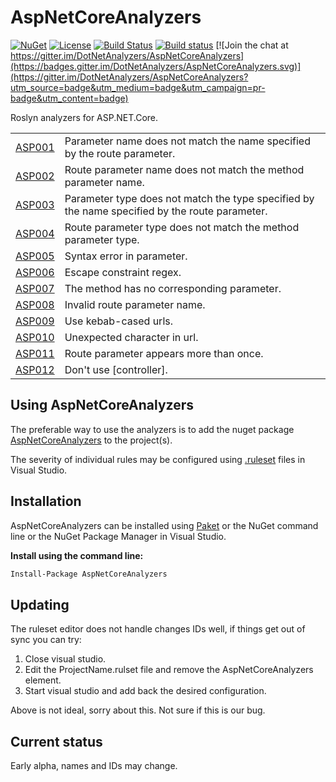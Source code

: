 # AspNetCoreAnalyzers

[![NuGet](https://img.shields.io/nuget/v/AspNetCoreAnalyzers.svg)](https://www.nuget.org/packages/AspNetCoreAnalyzers/)
[![License](https://img.shields.io/badge/license-MIT-blue.svg)](LICENSE)
[![Build Status](https://dev.azure.com/johan-larsson/AspNetCoreAnalyzers/_apis/build/status/AspNetCoreAnalyzers-CI?branchName=master)](https://dev.azure.com/johan-larsson/AspNetCoreAnalyzers/_build/latest?definitionId=3&branchName=master)
[![Build status](https://ci.appveyor.com/api/projects/status/wk4ra33vaa9okd9o/branch/master?svg=true)](https://ci.appveyor.com/project/JohanLarsson/aspnetcoreanalyzers/branch/master)
[![Join the chat at https://gitter.im/DotNetAnalyzers/AspNetCoreAnalyzers](https://badges.gitter.im/DotNetAnalyzers/AspNetCoreAnalyzers.svg)](https://gitter.im/DotNetAnalyzers/AspNetCoreAnalyzers?utm_source=badge&utm_medium=badge&utm_campaign=pr-badge&utm_content=badge)

Roslyn analyzers for ASP.NET.Core.


<!-- start generated table -->
<table>
  <tr>
    <td><a href="https://github.com/DotNetAnalyzers/AspNetCoreAnalyzers/tree/master/documentation/ASP001.md">ASP001</a></td>
    <td>Parameter name does not match the name specified by the route parameter.</td>
  </tr>
  <tr>
    <td><a href="https://github.com/DotNetAnalyzers/AspNetCoreAnalyzers/tree/master/documentation/ASP002.md">ASP002</a></td>
    <td>Route parameter name does not match the method parameter name.</td>
  </tr>
  <tr>
    <td><a href="https://github.com/DotNetAnalyzers/AspNetCoreAnalyzers/tree/master/documentation/ASP003.md">ASP003</a></td>
    <td>Parameter type does not match the type specified by the name specified by the route parameter.</td>
  </tr>
  <tr>
    <td><a href="https://github.com/DotNetAnalyzers/AspNetCoreAnalyzers/tree/master/documentation/ASP004.md">ASP004</a></td>
    <td>Route parameter type does not match the method parameter type.</td>
  </tr>
  <tr>
    <td><a href="https://github.com/DotNetAnalyzers/AspNetCoreAnalyzers/tree/master/documentation/ASP005.md">ASP005</a></td>
    <td>Syntax error in parameter.</td>
  </tr>
  <tr>
    <td><a href="https://github.com/DotNetAnalyzers/AspNetCoreAnalyzers/tree/master/documentation/ASP006.md">ASP006</a></td>
    <td>Escape constraint regex.</td>
  </tr>
  <tr>
    <td><a href="https://github.com/DotNetAnalyzers/AspNetCoreAnalyzers/tree/master/documentation/ASP007.md">ASP007</a></td>
    <td>The method has no corresponding parameter.</td>
  </tr>
  <tr>
    <td><a href="https://github.com/DotNetAnalyzers/AspNetCoreAnalyzers/tree/master/documentation/ASP008.md">ASP008</a></td>
    <td>Invalid route parameter name.</td>
  </tr>
  <tr>
    <td><a href="https://github.com/DotNetAnalyzers/AspNetCoreAnalyzers/tree/master/documentation/ASP009.md">ASP009</a></td>
    <td>Use kebab-cased urls.</td>
  </tr>
  <tr>
    <td><a href="https://github.com/DotNetAnalyzers/AspNetCoreAnalyzers/tree/master/documentation/ASP010.md">ASP010</a></td>
    <td>Unexpected character in url.</td>
  </tr>
  <tr>
    <td><a href="https://github.com/DotNetAnalyzers/AspNetCoreAnalyzers/tree/master/documentation/ASP011.md">ASP011</a></td>
    <td>Route parameter appears more than once.</td>
  </tr>
  <tr>
    <td><a href="https://github.com/DotNetAnalyzers/AspNetCoreAnalyzers/tree/master/documentation/ASP012.md">ASP012</a></td>
    <td>Don't use [controller].</td>
  </tr>
<table>
<!-- end generated table -->


## Using AspNetCoreAnalyzers

The preferable way to use the analyzers is to add the nuget package [AspNetCoreAnalyzers](https://www.nuget.org/packages/AspNetCoreAnalyzers/)
to the project(s).

The severity of individual rules may be configured using [.ruleset](https://msdn.microsoft.com/en-us/library/dd264996.aspx) files
in Visual Studio.

## Installation

AspNetCoreAnalyzers can be installed using [Paket](https://fsprojects.github.io/Paket/) or the NuGet command line or the NuGet Package Manager in Visual Studio.


**Install using the command line:**
```bash
Install-Package AspNetCoreAnalyzers
```

## Updating

The ruleset editor does not handle changes IDs well, if things get out of sync you can try:

1) Close visual studio.
2) Edit the ProjectName.rulset file and remove the AspNetCoreAnalyzers element.
3) Start visual studio and add back the desired configuration.

Above is not ideal, sorry about this. Not sure if this is our bug.


## Current status

Early alpha, names and IDs may change.
